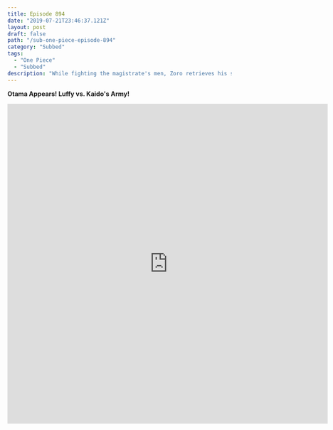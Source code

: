 ```yaml
---
title: Episode 894
date: "2019-07-21T23:46:37.121Z"
layout: post
draft: false
path: "/sub-one-piece-episode-894"
category: "Subbed"
tags:
  - "One Piece"
  - "Subbed"
description: "While fighting the magistrate's men, Zoro retrieves his swords and demolishes the magistrate's home. Afterwards, Zoro becomes a wanted man. Back at Kuri Beach, Komachiyo and Hihimaru are fighting near the Thousand Sunny. Two Beasts Pirates arrive with a captive girl and try to capture Luffy. He easily defeats them and frees the girl, who introduces herself as Tama. After Tama tames Hihimaru, Luffy gets acquainted with her."
---
```

**Otama Appears! Luffy vs. Kaido's Army!**

<iframe width="720" height="720" src="https://www.rapidvideo.com/e/G5Y2EROY56" frameborder="0" marginwidth=0 marginheight=0 scrolling=no id="anime-vd" allowfullscreen></iframe>
